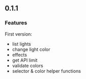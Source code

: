 ## 0.1.1

### Features

First version:

- list lights
- change light color
- effects
- get API limit
- validate colors
- selector & color helper functions
